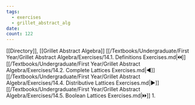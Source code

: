 ```yaml
---
tags:
  - exercises
  - grillet_abstract_alg
date:
count: 122
---
```

[[Directory]], [[Grillet Abstract Algebra]]
[[/Textbooks/Undergraduate/First Year/Grillet Abstract Algebra/Exercises/14.1. Definitions Exercises.md|🞀🞀]] [[/Textbooks/Undergraduate/First Year/Grillet Abstract Algebra/Exercises/14.2. Complete Lattices Exercises.md|◀]] [[/Textbooks/Undergraduate/First Year/Grillet Abstract Algebra/Exercises/14.4. Distributive Lattices Exercises.md|▶]] [[/Textbooks/Undergraduate/First Year/Grillet Abstract Algebra/Exercises/14.5. Boolean Lattices Exercises.md|🞂🞂]]
1. 